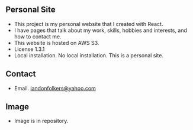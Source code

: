 ## Personal Site
* This project is my personal website that I created with React. 
* I have pages that talk about my work, skills, hobbies and interests, and how to contact me. 
* This website is hosted on AWS S3. 
* License 1.3.1
* Local installation. No local installation. This is a personal site. 

## Contact
* Email. landonfolkers@yahoo.com


## Image
* Image is in repository. 

